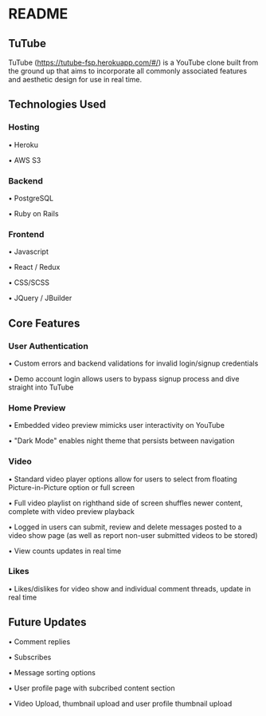 # README

## TuTube

TuTube (https://tutube-fsp.herokuapp.com/#/) is a YouTube clone built from the ground up that aims to incorporate all commonly associated features and aesthetic design for use in real time. 

## Technologies Used

### Hosting 

• Heroku

• AWS S3

### Backend 

• PostgreSQL

• Ruby on Rails

### Frontend 

• Javascript

• React / Redux

• CSS/SCSS

• JQuery / JBuilder

## Core Features

### User Authentication
• Custom errors and backend validations for invalid login/signup credentials 

• Demo account login allows users to bypass signup process and dive straight into TuTube

### Home Preview
• Embedded video preview mimicks user interactivity on YouTube

• "Dark Mode" enables night theme that persists between navigation

### Video 
• Standard video player options allow for users to select from floating Picture-in-Picture option or full screen

• Full video playlist on righthand side of screen shuffles newer content, complete with video preview playback

• Logged in users can submit, review and delete messages posted to a video show page (as well as report non-user submitted videos to be stored)

• View counts updates in real time

### Likes 

• Likes/dislikes for video show and individual comment threads, update in real time


## Future Updates

• Comment replies

• Subscribes

• Message sorting options

• User profile page with subcribed content section

• Video Upload, thumbnail upload and user profile thumbnail upload




